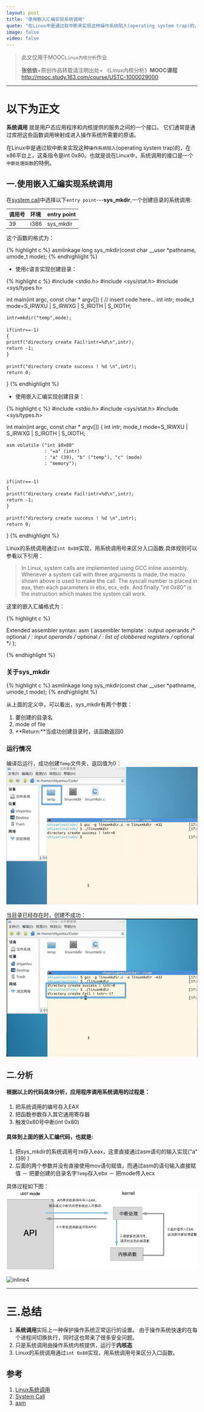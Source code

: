 ```yaml
---
layout: post
title: "使用嵌入汇编实现系统调用"
quote: "在Linux中是通过软中断来实现这种操作系统陷入(operating system trap)的，在x86平台上，这条指令是int 0x80。也就是说在Linux中，系统调用的接口是一个中断处理函数的特例。"
image: false
video: false
---
```

>此文仅用于MOOC`Linux内核分析`作业
>
>**张依依**+原创作品转载请注明出处+ 《Linux内核分析》**MOOC课程**http://mooc.study.163.com/course/USTC-1000029000


*****


# 以下为正文

**系统调用** 就是用户态应用程序和内核提供的服务之间的一个接口。 它们通常是通过库把这些函数调用映射成进入操作系统所需要的原语。

在Linux中是通过软中断来实现这种`操作系统陷入`(operating system trap)的，在x86平台上，这条指令是int 0x80。也就是说在Linux中，系统调用的接口是一个`中断处理函数`的特例。


## 一.使用嵌入汇编实现系统调用


在[system call](http://codelab.shiyanlou.com/xref/linux-3.18.6/arch/x86/syscalls/syscall_32.tbl)中选择以下`entry point`---**sys_mkdir**,一个创建目录的系统调用:

| 调用号 | 环境 | entry point |
| :--- | :--- | :--------|
| 39 | i386 | sys_mkdir |


这个函数的格式为：


{% highlight c %}
asmlinkage long sys_mkdir(const char __user *pathname, umode_t mode);
{% endhighlight %}


- 使用c语言实现创建目录：

{% highlight c %}
#include <stdio.h>
#include <sys/stat.h>
#include <sys/types.h>

int main(int argc, const char * argv[]) {
    // insert code here...
    int intr;
    mode_t mode=S_IRWXU | S_IRWXG | S_IROTH | S_IXOTH;

    intr=mkdir("temp",mode);

    if(intr==-1)
    {
    printf("directory create Fail!intr=%d\n",intr);
    return -1;
    }

    printf("directory create success ! %d \n",intr);
    return 0;
}
 {% endhighlight %}

- 使用嵌入汇编实现创建目录：

{% highlight c %}
#include <stdio.h>
#include <sys/stat.h>
#include <sys/types.h>

int main(int argc, const char * argv[]) {
    int intr;
    mode_t mode=S_IRWXU | S_IRWXG | S_IROTH | S_IXOTH;

    asm volatile ("int $0x80"
                  : "=a" (intr)
                  : "a" (39), "b" ("temp"), "c" (mode)
                  : "memory");


    if(intr==-1)
    {
    printf("directory create Fail!intr=%d\n",intr);
    return -1;
    }

    printf("directory create success ! %d \n",intr);
    return 0;
}
{% endhighlight %}


Linux的系统调用通过`int 0x80`实现，用系统调用号来区分入口函数.具体规则可以参看以下引用：



>In Linux, system calls are implemented using GCC inline assembly. Whenever a system call with three arguments is made, the macro shown above is used to make the call. The syscall number is placed in eax, then each parameters in ebx, ecx, edx. And finally "int 0x80" is the instruction which makes the system call work.


这里的嵌入汇编格式为：

{% highlight c %}

Extended assembler syntax:
asm ( assembler template
 : output operands /* optional */
 : input operands /* optional */
 : list of clobbered registers /* optional */
 );

{% endhighlight %}



### 关于sys_mkdir

{% highlight c %}
asmlinkage long sys_mkdir(const char __user *pathname, umode_t mode);
{% endhighlight %}

从上面的定义中，可以看出，sys_mkdir有两个参数：

1. 要创建的目录名
2. mode of file
3. **Return:**当成功创建目录时，该函数返回0

### 运行情况

编译后运行，成功创建`Temp`文件夹，返回值为0：
![inline1](/media/2015-3-26/inline1.png)

当目录已经存在时，创建不成功：
![inline2](/media/2015-3-26/inline2.png)


## 二.分析

#### 根据以上的代码具体分析，应用程序调用系统调用的过程是：

1. 把系统调用的编号存入EAX
2. 把函数参数存入其它通用寄存器
3. 触发0x80号中断(int 0x80)

#### 具体到上面的嵌入汇编代码，也就是:
1. 把sys_mkdir的系统调用号`39`存入eax，这里直接通过asm语句的输入实现("a" (39) )
2. 后面的两个参数并没有直接使用mov语句赋值，而通过asm的语句输入直接赋值
  － 把要创建的目录名字`Temp`存入ebx
  － 把mode传入ecx

具体过程如下图：
![inline3](/media/2015-3-26/inline3.png)

![inline4](https://www.ibm.com/developerworks/linux/library/l-system-calls/figure2.gif)


******

# 三.总结
1. **系统调用**实际上一种保护操作系统正常运行的设置。 由于操作系统快速的在每个进程间切换执行，同时这也带来了很多安全问题。
2. 只是系统调用由操作系统内核提供，运行于**内核态**
3. Linux的系统调用通过`int 0x80`实现，用系统调用号来区分入口函数。



## 参考

1. [Linux系统调用](http://blog.csdn.net/liuxiaochen77/article/details/5766039)
2. [System Call](http://en.wikipedia.org/wiki/System_call)
3. [asm](http://www.ibiblio.org/gferg/ldp/GCC-Inline-Assembly-HOWTO.html)
